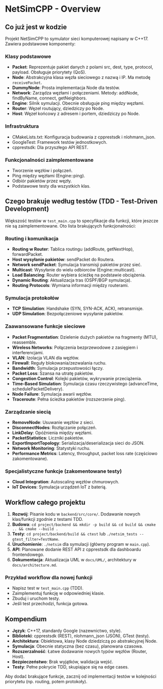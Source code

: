 # NetSimCPP - Overview

## Co już jest w kodzie

Projekt NetSimCPP to symulator sieci komputerowej napisany w C++17. Zawiera podstawowe komponenty:

### Klasy podstawowe
- **Packet**: Reprezentuje pakiet danych z polami src, dest, type, protocol, payload. Obsługuje priorytety (QoS).
- **Node**: Abstrakcyjna klasa węzła sieciowego z nazwą i IP. Ma metodę `receivePacket`.
- **DummyNode**: Prosta implementacja Node dla testów.
- **Network**: Zarządza węzłami i połączeniami. Metody: addNode, findByName, connect, getNeighbors.
- **Engine**: Silnik symulacji. Obecnie obsługuje ping między węzłami.
- **Router**: Węzeł routujący, dziedziczy po Node.
- **Host**: Węzeł końcowy z adresem i portem, dziedziczy po Node.

### Infrastruktura
- CMakeLists.txt: Konfiguracja budowania z cpprestsdk i nlohmann_json.
- GoogleTest: Framework testów jednostkowych.
- cpprestsdk: Dla przyszłego API REST.

### Funkcjonalności zaimplementowane
- Tworzenie węzłów i połączeń.
- Ping między węzłami (Engine::ping).
- Odbiór pakietów przez węzły.
- Podstawowe testy dla wszystkich klas.

## Czego brakuje według testów (TDD - Test-Driven Development)

Większość testów w `test_main.cpp` to specyfikacje dla funkcji, które jeszcze nie są zaimplementowane. Oto lista brakujących funkcjonalności:

### Routing i komunikacja
- **Routing w Router**: Tablica routingu (addRoute, getNextHop), forwardPacket.
- **Host wysyłanie pakietów**: sendPacket do Routera.
- **Network sendPacket**: Symulacja transmisji pakietów przez sieć.
- **Multicast**: Wysyłanie do wielu odbiorców (Engine::multicast).
- **Load Balancing**: Router wybiera ścieżkę na podstawie obciążenia.
- **Dynamic Routing**: Aktualizacja tras (OSPF/BGP symulacja).
- **Routing Protocols**: Wymiana informacji między routerami.

### Symulacja protokołów
- **TCP Simulation**: Handshake (SYN, SYN-ACK, ACK), retransmisje.
- **UDP Simulation**: Bezpołączeniowe wysyłanie pakietów.

### Zaawansowane funkcje sieciowe
- **Packet Fragmentation**: Dzielenie dużych pakietów na fragmenty (MTU), reassemble.
- **Wireless Networks**: Połączenia bezprzewodowe z zasięgiem i interferencjami.
- **VLAN**: Izolacja VLAN dla węzłów.
- **Firewall**: Reguły blokowania/zezwalania ruchu.
- **Bandwidth**: Symulacja przepustowości łączy.
- **Packet Loss**: Szansa na utratę pakietów.
- **Congestion Control**: Kolejki pakietów, wykrywanie przeciążenia.
- **Time-Based Simulation**: Symulacja czasu rzeczywistego (advanceTime, schedulePacketDelivery).
- **Node Failure**: Symulacja awarii węzłów.
- **Traceroute**: Pełna ścieżka pakietów (rozszerzenie ping).

### Zarządzanie siecią
- **RemoveNode**: Usuwanie węzłów z sieci.
- **DisconnectNodes**: Rozłączanie połączeń.
- **LinkDelay**: Opóźnienia między węzłami.
- **PacketStatistics**: Liczniki pakietów.
- **ExportImportTopology**: Serializacja/deserializacja sieci do JSON.
- **Network Monitoring**: Statystyki ruchu.
- **Performance Metrics**: Latency, throughput, packet loss rate (częściowo zakomentowane).

### Specjalistyczne funkcje (zakomentowane testy)
- **Cloud Integration**: Autoscaling węzłów chmurowych.
- **IoT Devices**: Symulacja urządzeń IoT z baterią.

## Workflow całego projektu

1. **Rozwój**: Pisanie kodu w `backend/src/core/`. Dodawanie nowych klas/funkcji zgodnie z testami TDD.
2. **Budowa**: `cd project/backend && mkdir -p build && cd build && cmake .. && cmake --build .`
3. **Testy**: `cd project/backend/build && ctest` lub `./netsim_tests --gtest_filter=TestName`.
4. **Uruchomienie**: `./netsim` dla symulacji (główny program w `main.cpp`).
5. **API**: Planowane dodanie REST API z cpprestsdk dla dashboardu frontendowego.
6. **Dokumentacja**: Aktualizacja UML w `docs/UML/`, architektury w `docs/architecture.md`.

### Przykład workflow dla nowej funkcji
- Napisz test w `test_main.cpp` (TDD).
- Zaimplementuj funkcję w odpowiedniej klasie.
- Zbuduj i uruchom testy.
- Jeśli test przechodzi, funkcja gotowa.

## Kompendium

- **Język**: C++17, standardy Google (nazewnictwo, style).
- **Biblioteki**: cpprestsdk (REST), nlohmann_json (JSON), GTest (testy).
- **Architektura**: Obiektowa, klasy Node dziedziczą po abstrakcyjnej Node.
- **Symulacja**: Obecnie statyczna (bez czasu), planowana czasowa.
- **Rozszerzalność**: Łatwe dodawanie nowych typów węzłów (Router, Host).
- **Bezpieczeństwo**: Brak wyjątków, walidacja wejść.
- **Testy**: Pełne pokrycie TDD, skupiające się na edge cases.

Aby dodać brakujące funkcje, zacznij od implementacji testów w kolejności priorytetu (np. routing, potem protokoły).